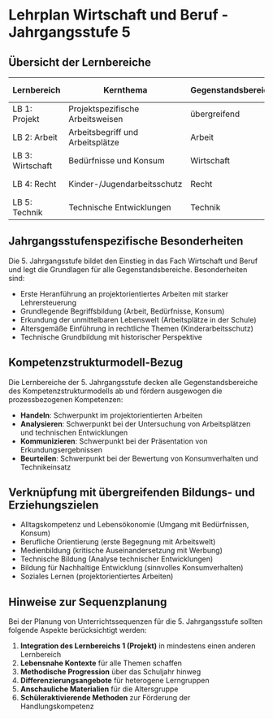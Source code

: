# Lehrplan Wirtschaft und Beruf - Jahrgangsstufe 5

## Übersicht der Lernbereiche

| Lernbereich | Kernthema | Gegenstandsbereich | Prozessbezogene Kompetenzen |
|-------------|-----------|-------------------|----------------------------|
| LB 1: Projekt | Projektspezifische Arbeitsweisen | übergreifend | Handeln, Kommunizieren |
| LB 2: Arbeit | Arbeitsbegriff und Arbeitsplätze | Arbeit | Analysieren, Kommunizieren |
| LB 3: Wirtschaft | Bedürfnisse und Konsum | Wirtschaft | Analysieren, Beurteilen |
| LB 4: Recht | Kinder-/Jugendarbeitsschutz | Recht | Beurteilen, Analysieren |
| LB 5: Technik | Technische Entwicklungen | Technik | Analysieren, Beurteilen |

## Jahrgangsstufenspezifische Besonderheiten

Die 5. Jahrgangsstufe bildet den Einstieg in das Fach Wirtschaft und Beruf und legt die Grundlagen für alle Gegenstandsbereiche. Besonderheiten sind:

- Erste Heranführung an projektorientiertes Arbeiten mit starker Lehrersteuerung
- Grundlegende Begriffsbildung (Arbeit, Bedürfnisse, Konsum)
- Erkundung der unmittelbaren Lebenswelt (Arbeitsplätze in der Schule)
- Altersgemäße Einführung in rechtliche Themen (Kinderarbeitsschutz)
- Technische Grundbildung mit historischer Perspektive

## Kompetenzstrukturmodell-Bezug

Die Lernbereiche der 5. Jahrgangsstufe decken alle Gegenstandsbereiche des Kompetenzstrukturmodells ab und fördern ausgewogen die prozessbezogenen Kompetenzen:

- **Handeln**: Schwerpunkt im projektorientierten Arbeiten
- **Analysieren**: Schwerpunkt bei der Untersuchung von Arbeitsplätzen und technischen Entwicklungen
- **Kommunizieren**: Schwerpunkt bei der Präsentation von Erkundungsergebnissen
- **Beurteilen**: Schwerpunkt bei der Bewertung von Konsumverhalten und Technikeinsatz

## Verknüpfung mit übergreifenden Bildungs- und Erziehungszielen

- Alltagskompetenz und Lebensökonomie (Umgang mit Bedürfnissen, Konsum)
- Berufliche Orientierung (erste Begegnung mit Arbeitswelt)
- Medienbildung (kritische Auseinandersetzung mit Werbung)
- Technische Bildung (Analyse technischer Entwicklungen)
- Bildung für Nachhaltige Entwicklung (sinnvolles Konsumverhalten)
- Soziales Lernen (projektorientiertes Arbeiten)

## Hinweise zur Sequenzplanung

Bei der Planung von Unterrichtssequenzen für die 5. Jahrgangsstufe sollten folgende Aspekte berücksichtigt werden:

1. **Integration des Lernbereichs 1 (Projekt)** in mindestens einen anderen Lernbereich
2. **Lebensnahe Kontexte** für alle Themen schaffen
3. **Methodische Progression** über das Schuljahr hinweg
4. **Differenzierungsangebote** für heterogene Lerngruppen
5. **Anschauliche Materialien** für die Altersgruppe
6. **Schüleraktivierende Methoden** zur Förderung der Handlungskompetenz